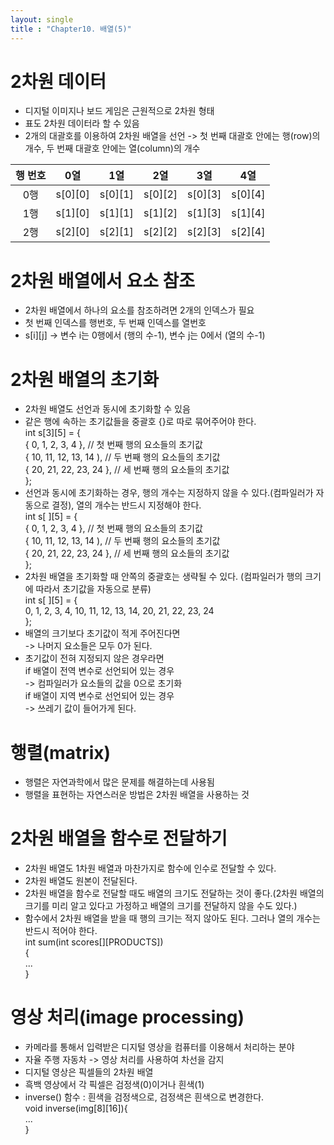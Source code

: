 ```yaml
---
layout: single
title : "Chapter10. 배열(5)"
---
```


# 2차원 데이터

- 디지털 이미지나 보드 게임은 근원적으로 2차원 형태   
- 표도 2차원 데이터라 할 수 있음   
- 2개의 대괄호를 이용하여 2차원 배열을 선언 -> 첫 번째 대괄호 안에는 행(row)의 개수, 두 번째 대괄호 안에는 열(column)의 개수   

|행 번호|0열|1열|2열|3열|4열|
|:------:|:---:|:---:|:---:|:---:|:---:|
|0행|s[0][0]|s[0][1]|s[0][2]|s[0][3]|s[0][4]|
|1행|s[1][0]|s[1][1]|s[1][2]|s[1][3]|s[1][4]|
|2행|s[2][0]|s[2][1]|s[2][2]|s[2][3]|s[2][4]|

# 2차원 배열에서 요소 참조

- 2차원 배열에서 하나의 요소를 참조하려면 2개의 인덱스가 필요   
- 첫 번째 인덱스를 행번호, 두 번째 인덱스를 열번호   
- s[i][j] -> 변수 i는 0행에서 (행의 수-1), 변수 j는 0에서 (열의 수-1)   

# 2차원 배열의 초기화

- 2차원 배열도 선언과 동시에 초기화할 수 있음   
- 같은 행에 속하는 초기값들을 중괄호 {}로 따로 묶어주어야 한다.   
int s[3][5] = {   
  { 0, 1, 2, 3, 4 }, // 첫 번째 행의 요소들의 초기값   
  { 10, 11, 12, 13, 14 ), // 두 번째 행의 요소들의 초기값   
  { 20, 21, 22, 23, 24 }, // 세 번째 행의 요소들의 초기값   
};   
- 선언과 동시에 초기화하는 경우, 행의 개수는 지정하지 않을 수 있다.(컴파일러가 자동으로 결정), 열의 개수는 반드시 지정해야 한다.   
int s[ ][5] = {   
  { 0, 1, 2, 3, 4 }, // 첫 번째 행의 요소들의 초기값   
  { 10, 11, 12, 13, 14 ), // 두 번째 행의 요소들의 초기값   
  { 20, 21, 22, 23, 24 }, // 세 번째 행의 요소들의 초기값   
};    
- 2차원 배열을 초기화할 때 안쪽의 중괄호는 생략될 수 있다. (컴파일러가 행의 크기에 따라서 초기값을 자동으로 분류)   
int s[ ][5] = {   
  0, 1, 2, 3, 4, 10, 11, 12, 13, 14, 20, 21, 22, 23, 24   
};   
- 배열의 크기보다 초기값이 적게 주어진다면   
-> 나머지 요소들은 모두 0가 된다.   
- 초기값이 전혀 지정되지 않은 경우라면   
if 배열이 전역 변수로 선언되어 있는 경우   
-> 컴파일러가 요소들의 값을 0으로 초기화   
if 배열이 지역 변수로 선언되어 있는 경우   
-> 쓰레기 값이 들어가게 된다.   

# 행렬(matrix)

- 행렬은 자연과학에서 많은 문제를 해결하는데 사용됨   
- 행렬을 표현하는 자연스러운 방법은 2차원 배열을 사용하는 것   

# 2차원 배열을 함수로 전달하기

- 2차원 배열도 1차원 배열과 마찬가지로 함수에 인수로 전달할 수 있다.   
- 2차원 배열도 원본이 전달된다.   
- 2차원 배열을 함수로 전달할 때도 배열의 크기도 전달하는 것이 좋다.(2차원 배열의 크기를 미리 알고 있다고 가정하고 배열의 크기를 전달하지 않을 수도 있다.)   
- 함수에서 2차원 배열을 받을 때 행의 크기는 적지 않아도 된다. 그러나 열의 개수는 반드시 적어야 한다.   
int sum(int scores[][PRODUCTS])   
{   
  ...   
}   

# 영상 처리(image processing)

- 카메라를 통해서 입력받은 디지털 영상을 컴퓨터를 이용해서 처리하는 분야   
- 자율 주행 자동차 -> 영상 처리를 사용하여 차선을 감지   
- 디지털 영상은 픽셀들의 2차원 배열   
- 흑백 영상에서 각 픽셀은 검정색(0)이거나 흰색(1)   
- inverse() 함수 : 흰색을 검정색으로, 검정색은 흰색으로 변경한다.   
void inverse(img[8][16]){   
...   
}   
